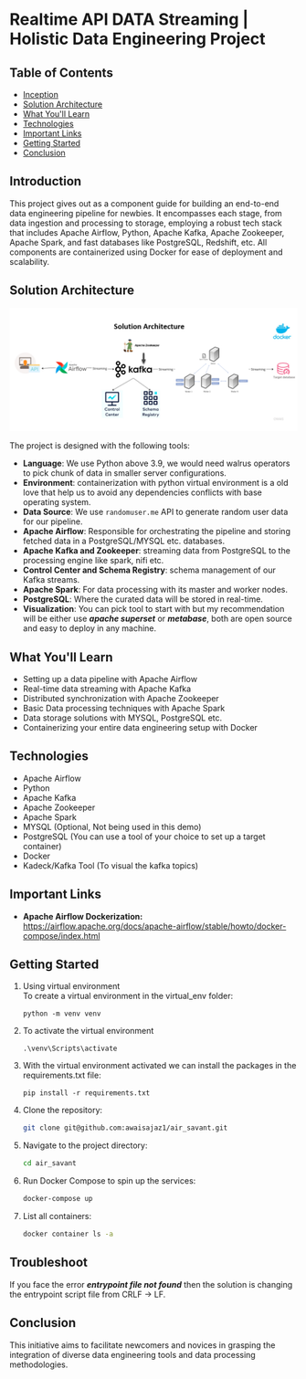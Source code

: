 # Realtime API DATA Streaming | Holistic Data Engineering Project

## Table of Contents
- [Inception](#introduction)
- [Solution Architecture](#solution-architecture)
- [What You'll Learn](#what-youll-learn)
- [Technologies](#technologies)
- [Important Links](#important-links)
- [Getting Started](#getting-started)
- [Conclusion](#Conclusion)

## Introduction

This project gives out as a component guide for building an end-to-end data engineering pipeline for newbies. It encompasses each stage, from data ingestion and processing to storage, employing a robust tech stack that includes Apache Airflow, Python, Apache Kafka, Apache Zookeeper, Apache Spark, and fast databases like PostgreSQL, Redshift, etc. All components are containerized using Docker for ease of deployment and scalability.

## Solution Architecture

![Solution Architecture](https://github.com/awaisajaz1/air_savant/blob/main/DE%20Architecture.png)


The project is designed with the following tools:

- **Language**: We use Python above 3.9, we would need walrus operators to pick chunk of data in smaller server configurations.
- **Environment**: containerization with python virtual environment is a old love that help us to avoid any dependencies conflicts with base operating system.
- **Data Source**: We use `randomuser.me` API to generate random user data for our pipeline.
- **Apache Airflow**: Responsible for orchestrating the pipeline and storing fetched data in a PostgreSQL/MYSQL etc. databases.
- **Apache Kafka and Zookeeper**: streaming data from PostgreSQL to the processing engine like spark, nifi etc.
- **Control Center and Schema Registry**: schema management of our Kafka streams.
- **Apache Spark**: For data processing with its master and worker nodes.
- **PostgreSQL**: Where the curated data will be stored in real-time.
- **Visualization**: You can pick tool to start with but my recommendation will be either use ***apache superset*** or ***metabase***, both are open source and easy to deploy in any machine.

## What You'll Learn

- Setting up a data pipeline with Apache Airflow
- Real-time data streaming with Apache Kafka
- Distributed synchronization with Apache Zookeeper
- Basic Data processing techniques with Apache Spark
- Data storage solutions with MYSQL, PostgreSQL etc.
- Containerizing your entire data engineering setup with Docker

## Technologies

- Apache Airflow
- Python
- Apache Kafka
- Apache Zookeeper
- Apache Spark
- MYSQL (Optional, Not being used in this demo)
- PostgreSQL (You can use a tool of your choice to set up a target container)
- Docker
- Kadeck/Kafka Tool (To visual the kafka topics)

## Important Links
- **Apache Airflow Dockerization:** https://airflow.apache.org/docs/apache-airflow/stable/howto/docker-compose/index.html


## Getting Started


1. Using virtual environment  
   To create a virtual environment in the virtual_env folder:
   ```
   python -m venv venv
   ```
   
2. To activate the virtual environment
   ```
   .\venv\Scripts\activate
   ```

3. With the virtual environment activated we can install the packages in the requirements.txt file:
   ```
   pip install -r requirements.txt
   ```

4. Clone the repository:
    ```bash
    git clone git@github.com:awaisajaz1/air_savant.git
    ```

5. Navigate to the project directory:
    ```bash
    cd air_savant
    ```

6. Run Docker Compose to spin up the services:
    ```bash
    docker-compose up
    ```
7. List all containers:
   ```bash
   docker container ls -a
   ```

## Troubleshoot
If you face the error ***entrypoint file not found*** then the solution is changing the entrypoint script file from CRLF -> LF.

## Conclusion
This initiative aims to facilitate newcomers and novices in grasping the integration of diverse data engineering tools and data processing methodologies.
